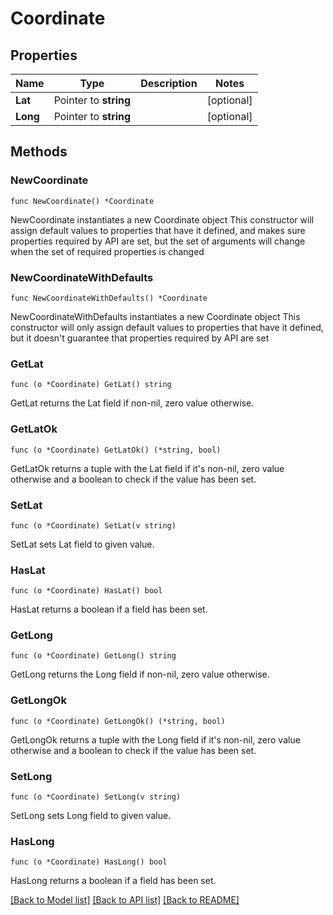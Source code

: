 # Coordinate

## Properties

Name | Type | Description | Notes
------------ | ------------- | ------------- | -------------
**Lat** | Pointer to **string** |  | [optional] 
**Long** | Pointer to **string** |  | [optional] 

## Methods

### NewCoordinate

`func NewCoordinate() *Coordinate`

NewCoordinate instantiates a new Coordinate object
This constructor will assign default values to properties that have it defined,
and makes sure properties required by API are set, but the set of arguments
will change when the set of required properties is changed

### NewCoordinateWithDefaults

`func NewCoordinateWithDefaults() *Coordinate`

NewCoordinateWithDefaults instantiates a new Coordinate object
This constructor will only assign default values to properties that have it defined,
but it doesn't guarantee that properties required by API are set

### GetLat

`func (o *Coordinate) GetLat() string`

GetLat returns the Lat field if non-nil, zero value otherwise.

### GetLatOk

`func (o *Coordinate) GetLatOk() (*string, bool)`

GetLatOk returns a tuple with the Lat field if it's non-nil, zero value otherwise
and a boolean to check if the value has been set.

### SetLat

`func (o *Coordinate) SetLat(v string)`

SetLat sets Lat field to given value.

### HasLat

`func (o *Coordinate) HasLat() bool`

HasLat returns a boolean if a field has been set.

### GetLong

`func (o *Coordinate) GetLong() string`

GetLong returns the Long field if non-nil, zero value otherwise.

### GetLongOk

`func (o *Coordinate) GetLongOk() (*string, bool)`

GetLongOk returns a tuple with the Long field if it's non-nil, zero value otherwise
and a boolean to check if the value has been set.

### SetLong

`func (o *Coordinate) SetLong(v string)`

SetLong sets Long field to given value.

### HasLong

`func (o *Coordinate) HasLong() bool`

HasLong returns a boolean if a field has been set.


[[Back to Model list]](../README.md#documentation-for-models) [[Back to API list]](../README.md#documentation-for-api-endpoints) [[Back to README]](../README.md)



